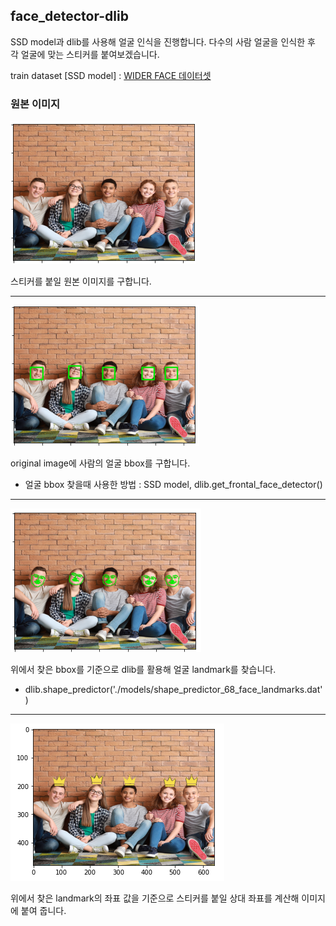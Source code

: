 ## face_detector-dlib
SSD model과 dlib를 사용해 얼굴 인식을 진행합니다.
다수의 사람 얼굴을 인식한 후 각 얼굴에 맞는 스티커를 붙여보겠습니다.    

train dataset [SSD model] : [WIDER FACE 데이터셋](http://shuoyang1213.me/WIDERFACE/index.html)

### 원본 이미지 

![original.png](./images/original.png)

스티커를 붙일 원본 이미지를 구합니다.  


--- 

![bbox.png](./images/bbox.png)

original image에 사람의 얼굴 bbox를 구합니다.    
- 얼굴 bbox 찾을때 사용한 방법 :  SSD model, dlib.get_frontal_face_detector()


--- 

![landmark.png](./images/landmark.png)

위에서 찾은 bbox를 기준으로 dlib를 활용해 얼굴 landmark를 찾습니다.    
- dlib.shape_predictor('./models/shape_predictor_68_face_landmarks.dat')


---

![sticker.png](./images/sticker.png)

위에서 찾은 landmark의 좌표 값을 기준으로 스티커를 붙일 상대 좌표를 계산해 이미지에 붙여 줍니다.  






